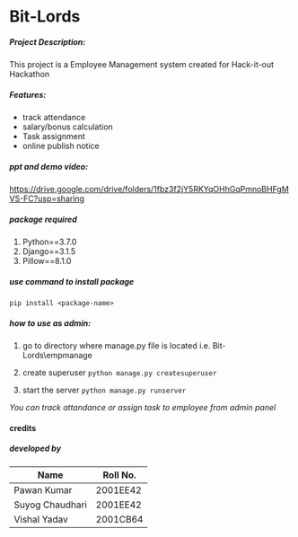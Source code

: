 # Bit-Lords

##### Project Description:  
This project is a Employee Management system created for Hack-it-out Hackathon 

##### Features:
- track attendance
- salary/bonus calculation 
- Task assignment
- online publish notice


##### ppt and demo video:
https://drive.google.com/drive/folders/1fbz3f2jY5RKYqOHhGqPmnoBHFgMVS-FC?usp=sharing


##### package required
1. Python==3.7.0
2. Django==3.1.5
3. Pillow==8.1.0

##### use command to install package
`pip install <package-name>`

##### how to use as admin:

1. go to directory where manage.py file is located i.e. Bit-Lords\empmanage

2. create superuser
   `python manage.py createsuperuser `

3. start the server
    `python manage.py runserver`


*You can track attandance or assign task to employee from admin panel*

#### credits

##### developed by

|Name|Roll No.|
|-|-|
|Pawan Kumar|2001EE42|
|Suyog Chaudhari|2001EE42|
|Vishal Yadav|2001CB64|
